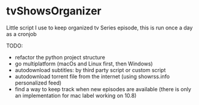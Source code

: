 tvShowsOrganizer
================

Little script I use to keep organized tv Series episode, this is run once a day as a cronjob

TODO:
- refactor the python project structure
- go multiplatform (macOs and Linux first, then Windows)
- autodownload subtitles: by third party script or custom script
- autodownload torrent file from the internet (using showrss.info personalized feed)
- find a way to keep track when new episodes are available (there is only an implementation for mac label working on 10.8)
